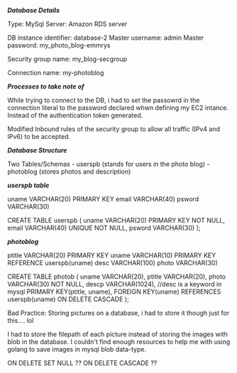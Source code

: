 ***Database Details***

Type: MySql
Server: Amazon RDS server

DB instance identifier: database-2
Master username: admin
Master password: my_photo_blog-emmrys

Security group name: my_blog-secgroup

Connection name: my-photoblog

***Processes to take note of***

While trying to connect to the DB, i had to set the passowrd in the connection literal to the password declared whwn defining my EC2 intance. Instead of the authentication token generated. 

Modified Inbound rules of the security group to allow all traffic (IPv4 and IPv6) to be accepted.

***Database Structure***

Two Tables/Schemas
    - userspb (stands for users in the photo blog)
    - photoblog (stores photos and description)

***userspb table***

uname VARCHAR(20) PRIMARY KEY
email VARCHAR(40)
psword VARCHAR(30)

CREATE TABLE userspb (
    uname VARCHAR(20) PRIMARY KEY NOT NULL,
    email VARCHAR(40) UNIQUE NOT NULL,
    psword VARCHAR(30)
);

***photoblog***

ptitle VARCHAR(20) PRIMARY KEY
uname VARCHAR(10) PRIMARY KEY REFERENCE userspb(uname)
desc VARCHAR(100)
photo VARCHAR(30)

CREATE TABLE photob (
    uname VARCHAR(20),
    ptitle VARCHAR(20),
    photo VARCHAR(30) NOT NULL,
    descp VARCHAR(1024), //desc is a keyword in mysql
    PRIMARY KEY(ptitle, uname),
    FOREIGN KEY(uname) REFERENCES userspb(uname) ON DELETE CASCADE
);

Bad Practice: Storing pictures on a database, i had to store it though just for this.... lol

I had to store the filepath of each picture instead of storing the images with blob in the database. I couldn't find enough resources to help me with using golang to save images in mysql blob data-type.

ON DELETE SET NULL ??
ON DELETE CASCADE ??